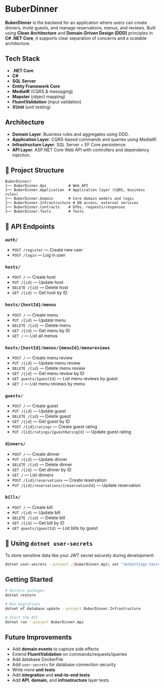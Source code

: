 ﻿# BuberDinner

**BuberDinner** is the backend for an application where users can create dinners, invite guests, and manage reservations, menus, and reviews. Built using **Clean Architecture** and **Domain-Driven Design (DDD)** principles in **C# .NET Core**, it supports clear separation of concerns and a scalable architecture.

## Tech Stack

- **.NET Core**
- **C#**
- **SQL Server**
- **Entity Framework Core**
- **MediatR** (CQRS & messaging)
- **Mapster** (object mapping)
- **FluentValidation** (input validation)
- **XUnit** (unit testing)

## Architecture

- **Domain Layer**: Business rules and aggregates using DDD.
- **Application Layer**: CQRS-based commands and queries using MediatR.
- **Infrastructure Layer**: SQL Server + EF Core persistence.
- **API Layer**: ASP.NET Core Web API with controllers and dependency injection.

## 📂 Project Structure

```
BuberDinner/
├── BuberDinner.Api          # Web API
├── BuberDinner.Application  # Application layer (CQRS, business rules)
├── BuberDinner.Domain       # Core domain models and logic
├── BuberDinner.Infrastructure # DB access, external services
├── BuberDinner.Contracts    # DTOs, requests/responses
├── BuberDinner.Tests        # Tests
```

## 📌 API Endpoints

### `auth/`
- `POST /register` — Create new user
- `POST /login` — Log in user

### `hosts/`
- `POST /` — Create host
- `PUT /{id}` — Update host
- `DELETE /{id}` — Delete host
- `GET /{id}` — Get host by ID

### `hosts/{hostId}/menus`
- `POST /` — Create menu
- `PUT /{id}` — Update menu
- `DELETE /{id}` — Delete menu
- `GET /{id}` — Get menu by ID
- `GET /` — List all menus

### `hosts/{hostId}/menus/{menuId}/menureviews`
- `POST /` — Create menu review
- `PUT /{id}` — Update menu review
- `DELETE /{id}` — Delete menu review
- `GET /{id}` — Get menu review by ID
- `GET guests/{guestId}` — List menu reviews by guest
- `GET /` — List menu reviews by menu

### `guests/`
- `POST /` — Create guest
- `PUT /{id}` — Update guest
- `DELETE /{id}` — Delete guest
- `GET /{id}` — Get guest by ID
- `POST /{id}/ratings` — Create guest rating
- `PUT /{id}/ratings/{guestRatingId}` — Update guest rating

### `dinners/`
- `POST /` — Create dinner
- `PUT /{id}` — Update dinner
- `DELETE /{id}` — Delete dinner
- `GET /{id}` — Get dinner by ID
- `GET /` — List dinners
- `POST /{id}/reservations` — Create reservation
- `PUT /{id}/reservations/{reservationId}` — Update reservation

### `bills/`
- `POST /` — Create bill
- `PUT /{id}` — Update bill
- `DELETE /{id}` — Delete bill
- `GET /{id}` — Get bill by ID
- `GET guests/{guestId}` — List bills by guest

## 🔐 Using `dotnet user-secrets`

To store sensitive data like your JWT secret securely during development:

```bash
dotnet user-secrets --project .\BuberDinner.Api\ set "JwtSettings:Secret" "your-super-secret-value"
```

## Getting Started

```bash
# Restore packages
dotnet restore

# Run migrations
dotnet ef database update --project BuberDinner.Infrastructure

# Start the API
dotnet run --project BuberDinner.Api
```

## Future Improvements

- Add **domain events** to capture side effects
- Extend **FluentValidation** on commands/requests/queries
- Add database DockerFile
- Add `user-secrets` for database connection security
- Write more **unit tests**
- Add **integration** and **end-to-end tests**
- Add **API**, **domain**, and **infrastructure** layer tests